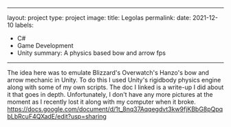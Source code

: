 
---
layout: project
type: project
image: 
title: Legolas
permalink: 
date: 2021-12-10
labels:
  - C#
  - Game Development
  - Unity
summary: A physics based bow and arrow fps
---

<div class="ui small rounded images">

</div>

The idea here was to emulate Blizzard's Overwatch's Hanzo's bow and arrow mechanic in Unity. To do this I used Unity's rigidbody physics engine along with some of my own scripts.
The doc I linked is a write-up I did about it that goes in depth. Unfortunately, I don't have any more pictures at the moment as I recently lost it along with my computer when it broke. 
https://docs.google.com/document/d/1t_8nq37Aqqegdvt3kw9fjKBbG8pQpqbLbRcuF4QXadE/edit?usp=sharing
